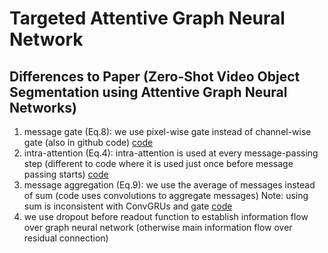 # Targeted Attentive Graph Neural Network


## Differences to Paper (Zero-Shot Video Object Segmentation using Attentive Graph Neural Networks)

1. message gate (Eq.8): we use pixel-wise gate instead of channel-wise gate (also in github code) [code](https://github.com/carrierlxk/AGNN/blob/master/deeplab/siamese_model_conf_gnn.py#L335)
2. intra-attention (Eq.4): intra-attention is used at every message-passing step (different to code where it is used just once before message passing starts) [code](https://github.com/carrierlxk/AGNN/blob/master/deeplab/siamese_model_conf_gnn.py#L163-L164)
3. message aggregation (Eq.9): we use the average of messages instead of sum (code uses convolutions to aggregate messages) Note: using sum is inconsistent with ConvGRUs and gate [code](https://github.com/carrierlxk/AGNN/blob/master/deeplab/siamese_model_conf_gnn.py#L287-L292)
4. we use dropout before readout function to establish information flow over graph neural network (otherwise main information flow over residual connection)